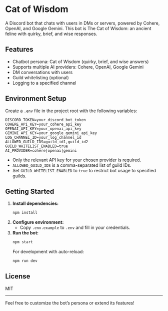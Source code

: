 # Cat of Wisdom

A Discord bot that chats with users in DMs or servers, powered by Cohere, OpenAI, and Google Gemini. This bot is The Cat of Wisdom: an ancient feline with quirky, brief, and wise responses.

## Features
- Chatbot persona: Cat of Wisdom (quirky, brief, and wise answers)
- Supports multiple AI providers: Cohere, OpenAI, Google Gemini
- DM conversations with users
- Guild whitelisting (optional)
- Logging to a specified channel

## Environment Setup
Create a `.env` file in the project root with the following variables:

```
DISCORD_TOKEN=your_discord_bot_token
COHERE_API_KEY=your_cohere_api_key
OPENAI_API_KEY=your_openai_api_key
GEMINI_API_KEY=your_google_gemini_api_key
LOG_CHANNEL_ID=your_log_channel_id
ALLOWED_GUILD_IDS=guild_id1,guild_id2
GUILD_WHITELIST_ENABLED=true
AI_PROVIDER=cohere|openai|gemini
```

- Only the relevant API key for your chosen provider is required.
- `ALLOWED_GUILD_IDS` is a comma-separated list of guild IDs.
- Set `GUILD_WHITELIST_ENABLED` to `true` to restrict bot usage to specified guilds.

## Getting Started
1. **Install dependencies:**
   ```bash
   npm install
   ```
2. **Configure environment:**
   - Copy `.env.example` to `.env` and fill in your credentials.
3. **Run the bot:**
   ```bash
   npm start
   ```
   For development with auto-reload:
   ```bash
   npm run dev
   ```

## License
MIT

---

Feel free to customize the bot’s persona or extend its features!

